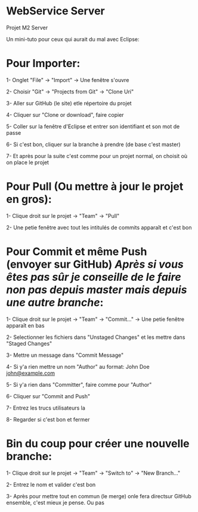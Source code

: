 # WebService Server
 Projet M2 Server

Un mini-tuto pour ceux qui aurait du mal avec Eclipse:


# Pour Importer:

1- Onglet "File" -> "Import" -> Une fenêtre s'ouvre

2- Choisir "Git" -> "Projects from Git" -> "Clone Uri"

3- Aller sur GitHub (le site) etle répertoire du projet

4- Cliquer sur "Clone or download", faire copier

5- Coller sur la fenêtre d'Eclipse et entrer son identifiant et son mot de passe

6- Si c'est bon, cliquer sur la branche à prendre (de base c'est master)

7- Et après pour la suite c'est comme pour un projet normal, on choisit où on place le projet


# Pour Pull (Ou mettre à jour le projet en gros):

1- Clique droit sur le projet -> "Team" -> "Pull"  

2- Une petie fenêtre avec tout les intitulés de commits apparaît et c'est bon 



# Pour Commit et même Push (envoyer sur GitHub) *Après si vous êtes pas sûr je conseille de le faire non pas depuis master mais depuis une autre branche*:

1- Clique droit sur le projet -> "Team" -> "Commit..." -> Une petie fenêtre apparaît en bas 

2- Selectionner les fichiers dans "Unstaged Changes"  et les mettre dans  "Staged Changes"

3- Mettre un message dans "Commit Message"

4- Si y'a rien mettre un nom "Author" au format: John Doe <john@example.com>

5- Si y'a rien dans "Committer", faire comme pour "Author"

6- Cliquer sur "Commit and Push" 

7- Entrez les trucs utilisateurs la

8- Regarder si c'est bon et fermer 
 

# Bin du coup pour créer une nouvelle branche:

1- Clique droit sur le projet -> "Team" -> "Switch to" -> "New Branch..."

2- Entrez le nom et valider c'est bon

3- Après pour mettre tout en commun (le merge) onle fera directsur GitHub ensemble, c'est mieux je pense. Ou pas
